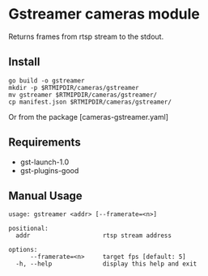 # Gstreamer cameras module

Returns frames from rtsp stream to the stdout.

## Install

```shell
go build -o gstreamer
mkdir -p $RTMIPDIR/cameras/gstreamer
mv gstreamer $RTMIPDIR/cameras/gstreamer/
cp manifest.json $RTMIPDIR/cameras/gstreamer/
```

Or from the package [cameras-gstreamer.yaml]

## Requirements

- gst-launch-1.0
- gst-plugins-good


## Manual Usage

```
usage: gstreamer <addr> [--framerate=<n>]

positional:
  addr                    rtsp stream address

options:
      --framerate=<n>     target fps [default: 5]
  -h, --help              display this help and exit
```
